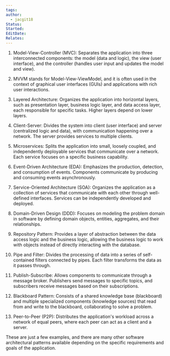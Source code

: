 ```yaml
---
tags: 
author:
  - jacgit18
Status: 
Started: 
EditDate: 
Relates:
---
```

1. Model-View-Controller (MVC): Separates the application into three interconnected components: the model (data and logic), the view (user interface), and the controller (handles user input and updates the model and view).
2. MVVM stands for Model-View-ViewModel, and it is often used in the context of graphical user interfaces (GUIs) and applications with rich user interactions.

3. Layered Architecture: Organizes the application into horizontal layers, such as presentation layer, business logic layer, and data access layer, each responsible for specific tasks. Higher layers depend on lower layers.

4. Client-Server: Divides the system into client (user interface) and server (centralized logic and data), with communication happening over a network. The server provides services to multiple clients.

5. Microservices: Splits the application into small, loosely coupled, and independently deployable services that communicate over a network. Each service focuses on a specific business capability.

6. Event-Driven Architecture (EDA): Emphasizes the production, detection, and consumption of events. Components communicate by producing and consuming events asynchronously.

7. Service-Oriented Architecture (SOA): Organizes the application as a collection of services that communicate with each other through well-defined interfaces. Services can be independently developed and deployed.

8. Domain-Driven Design (DDD): Focuses on modeling the problem domain in software by defining domain objects, entities, aggregates, and their relationships.

9. Repository Pattern: Provides a layer of abstraction between the data access logic and the business logic, allowing the business logic to work with objects instead of directly interacting with the database.

10. Pipe and Filter: Divides the processing of data into a series of self-contained filters connected by pipes. Each filter transforms the data as it passes through.

11. Publish-Subscribe: Allows components to communicate through a message broker. Publishers send messages to specific topics, and subscribers receive messages based on their subscriptions.

12. Blackboard Pattern: Consists of a shared knowledge base (blackboard) and multiple specialized components (knowledge sources) that read from and write to the blackboard, collaborating to solve a problem.

13. Peer-to-Peer (P2P): Distributes the application's workload across a network of equal peers, where each peer can act as a client and a server.

These are just a few examples, and there are many other software architectural patterns available depending on the specific requirements and goals of the application.